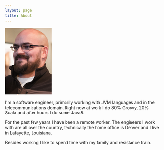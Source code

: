 ```yaml
---
layout: page
title: About
---
```


![Demian](/assets/images/demian_color.png)

I'm a software engineer, primarily working with JVM languages and in the telecommunications
domain.  Right now at work I do 80% Groovy, 20% Scala and after hours I do some Java8.

For the past few years I have been a remote worker.  The engineers I work with are all over
the country, technically the home office is Denver and I live in Lafayette, Louisiana.

Besides working I like to spend time with my family and resistance train.
